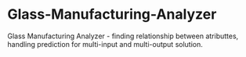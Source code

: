 # Glass-Manufacturing-Analyzer
Glass Manufacturing Analyzer - finding relationship between atributtes, handling prediction for multi-input and multi-output solution.
